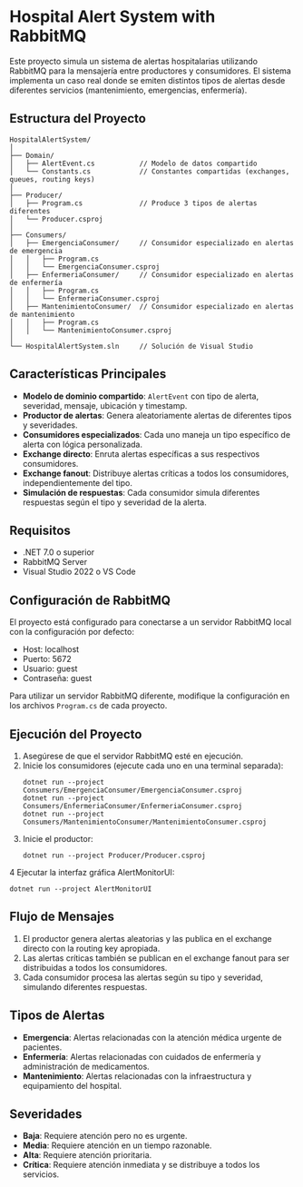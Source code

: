 # Hospital Alert System with RabbitMQ

Este proyecto simula un sistema de alertas hospitalarias utilizando RabbitMQ para la mensajería entre productores y consumidores. El sistema implementa un caso real donde se emiten distintos tipos de alertas desde diferentes servicios (mantenimiento, emergencias, enfermería).

## Estructura del Proyecto

```
HospitalAlertSystem/
│
├── Domain/
│   ├── AlertEvent.cs           // Modelo de datos compartido
│   └── Constants.cs            // Constantes compartidas (exchanges, queues, routing keys)
│
├── Producer/
│   ├── Program.cs              // Produce 3 tipos de alertas diferentes
│   └── Producer.csproj
│
├── Consumers/
│   ├── EmergenciaConsumer/     // Consumidor especializado en alertas de emergencia
│   │   ├── Program.cs
│   │   └── EmergenciaConsumer.csproj
│   ├── EnfermeriaConsumer/     // Consumidor especializado en alertas de enfermería
│   │   ├── Program.cs
│   │   └── EnfermeriaConsumer.csproj
│   ├── MantenimientoConsumer/  // Consumidor especializado en alertas de mantenimiento
│   │   ├── Program.cs
│   │   └── MantenimientoConsumer.csproj
│
└── HospitalAlertSystem.sln     // Solución de Visual Studio
```

## Características Principales

- **Modelo de dominio compartido**: `AlertEvent` con tipo de alerta, severidad, mensaje, ubicación y timestamp.
- **Productor de alertas**: Genera aleatoriamente alertas de diferentes tipos y severidades.
- **Consumidores especializados**: Cada uno maneja un tipo específico de alerta con lógica personalizada.
- **Exchange directo**: Enruta alertas específicas a sus respectivos consumidores.
- **Exchange fanout**: Distribuye alertas críticas a todos los consumidores, independientemente del tipo.
- **Simulación de respuestas**: Cada consumidor simula diferentes respuestas según el tipo y severidad de la alerta.

## Requisitos

- .NET 7.0 o superior
- RabbitMQ Server
- Visual Studio 2022 o VS Code

## Configuración de RabbitMQ

El proyecto está configurado para conectarse a un servidor RabbitMQ local con la configuración por defecto:
- Host: localhost
- Puerto: 5672
- Usuario: guest
- Contraseña: guest

Para utilizar un servidor RabbitMQ diferente, modifique la configuración en los archivos `Program.cs` de cada proyecto.

## Ejecución del Proyecto

1. Asegúrese de que el servidor RabbitMQ esté en ejecución.
2. Inicie los consumidores (ejecute cada uno en una terminal separada):
   ```
   dotnet run --project Consumers/EmergenciaConsumer/EmergenciaConsumer.csproj
   dotnet run --project Consumers/EnfermeriaConsumer/EnfermeriaConsumer.csproj
   dotnet run --project Consumers/MantenimientoConsumer/MantenimientoConsumer.csproj
   ```
3. Inicie el productor:
   ```
   dotnet run --project Producer/Producer.csproj
   ```
4 Ejecutar la interfaz gráfica AlertMonitorUI:
   ```
   dotnet run --project AlertMonitorUI
   ```

## Flujo de Mensajes

1. El productor genera alertas aleatorias y las publica en el exchange directo con la routing key apropiada.
2. Las alertas críticas también se publican en el exchange fanout para ser distribuidas a todos los consumidores.
3. Cada consumidor procesa las alertas según su tipo y severidad, simulando diferentes respuestas.

## Tipos de Alertas

- **Emergencia**: Alertas relacionadas con la atención médica urgente de pacientes.
- **Enfermería**: Alertas relacionadas con cuidados de enfermería y administración de medicamentos.
- **Mantenimiento**: Alertas relacionadas con la infraestructura y equipamiento del hospital.

## Severidades

- **Baja**: Requiere atención pero no es urgente.
- **Media**: Requiere atención en un tiempo razonable.
- **Alta**: Requiere atención prioritaria.
- **Crítica**: Requiere atención inmediata y se distribuye a todos los servicios.
